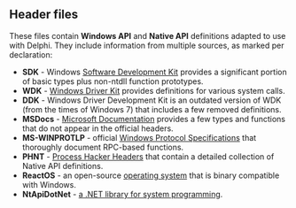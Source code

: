 ## Header files

These files contain **Windows API** and **Native API** definitions adapted to use with Delphi. They include information from multiple sources, as marked per declaration:

 - **SDK** - Windows [Software Development Kit](https://developer.microsoft.com/en-us/windows/downloads/windows-10-sdk/) provides a significant portion of basic types plus non-ntdll function prototypes.
 - **WDK** - [Windows Driver Kit](https://docs.microsoft.com/en-us/windows-hardware/drivers/download-the-wdk) provides definitions for various system calls.
 - **DDK** - Windows Driver Development Kit is an outdated version of WDK (from the times of Windows 7) that includes a few removed definitions.
 - **MSDocs** - [Microsoft Documentation](https://docs.microsoft.com/en-us/windows/) provides a few types and functions that do not appear in the official headers.
 - **MS-WINPROTLP** - official [Windows Protocol Specifications](https://docs.microsoft.com/en-us/openspecs/windows_protocols/) that thoroughly document RPC-based functions.
 - **PHNT** - [Process Hacker Headers](https://github.com/processhacker/processhacker/tree/master/phnt) that contain a detailed collection of Native API definitions.
 - **ReactOS** - an open-source [operating system](https://github.com/reactos/reactos) that is binary compatible with Windows.
 - **NtApiDotNet** - [a .NET library for system programming](https://github.com/googleprojectzero/sandbox-attacksurface-analysis-tools/tree/master/NtApiDotNet).
